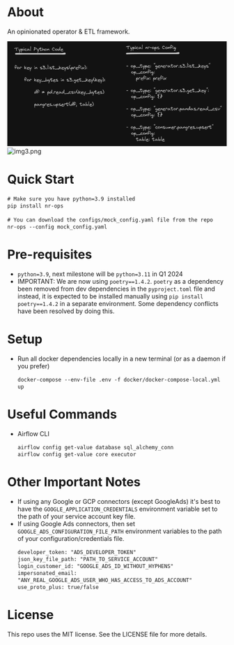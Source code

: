 # About

An opinionated operator & ETL framework.

![python_vs_nr_ops.png](docs%2Fimages%2Fpython_vs_nr_ops.png)![img3.png](docs%2Fimages%2Fimg3.png)

# Quick Start

```
# Make sure you have python=3.9 installed
pip install nr-ops

# You can download the configs/mock_config.yaml file from the repo
nr-ops --config mock_config.yaml
```


# Pre-requisites

* `python=3.9`, next milestone will be `python=3.11` in Q1 2024
* IMPORTANT: We are now using `poetry==1.4.2`. `poetry` as a dependency been removed from dev dependencies in the `pyproject.toml` file and instead, it is expected to be installed manually using `pip install poetry==1.4.2` in a separate environment. Some dependency conflicts have been resolved by doing this.


# Setup

* Run all docker dependencies locally in a new terminal (or as a daemon if you prefer)
   ```
   docker-compose --env-file .env -f docker/docker-compose-local.yml up
   ```


# Useful Commands

* Airflow CLI
    ```
    airflow config get-value database sql_alchemy_conn
    airflow config get-value core executor
    ```

# Other Important Notes

* If using any Google or GCP connectors (except GoogleAds) it's best to have the `GOOGLE_APPLICATION_CREDENTIALS` environment variable set to the path of your service account key file.
* If using Google Ads connectors, then set `GOOGLE_ADS_CONFIGURATION_FILE_PATH` environment variables to the path of your configuration/credentials file.
  ```
  developer_token: "ADS_DEVELOPER_TOKEN"
  json_key_file_path: "PATH_TO_SERVICE_ACCOUNT"
  login_customer_id: "GOOGLE_ADS_ID_WITHOUT_HYPHENS"
  impersonated_email: "ANY_REAL_GOOGLE_ADS_USER_WHO_HAS_ACCESS_TO_ADS_ACCOUNT"  
  use_proto_plus: true/false
  ```


# License

This repo uses the MIT license. See the LICENSE file for more details.
